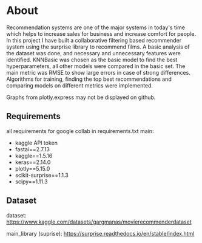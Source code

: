 # About
Recommendation systems are one of the major systems in today's time which helps to increase sales for business and increase comfort for people. In this project I have built a collaborative filtering based recommender system using the surprise library to recommend films. A basic analysis of the dataset was done, and necessary and unnecessary features were identified. KNNBasic was chosen as the basic model to find the best hyperparameters, all other models were compared in the basic set. The main metric was RMSE to show large errors in case of strong differences. Algorithms for training, finding the top best recommendations and comparing models on different metrics were implemented.

Graphs from plotly.express may not be displayed on github.

## Requirements
all requirements for google collab in requirements.txt 
main:
- kaggle API token
- fastai==2.7.13
- kaggle==1.5.16
- keras==2.14.0
- plotly==5.15.0
- scikit-surprise==1.1.3
- scipy==1.11.3

## Dataset

dataset: https://www.kaggle.com/datasets/gargmanas/movierecommenderdataset

main_library (suprise): https://surprise.readthedocs.io/en/stable/index.html
